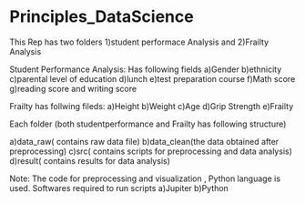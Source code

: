 # Principles_DataScience
This Rep has two folders 1)student performace Analysis and 2)Frailty Analysis

Student Performance Analysis:
Has following fields 
a)Gender b)ethnicity c)parental level of education d)lunch e)test preparation course f)Math score g)reading score and writing score

Frailty has follwing fileds:
a)Height b)Weight c)Age d)Grip Strength e)Frailty

Each folder (both studentperformance and Frailty has following structure)

a)data_raw( contains raw data file) b)data_clean(the data obtained after preprocessing) c)src( contains scripts for preprocessing and data analysis) d)result( contains results for data analysis)

Note: The code for preprocessing and visualization , Python language is used. Softwares required to run scripts a)Jupiter b)Python
